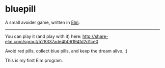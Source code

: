 bluepill
========

A small avoider game, written in [Elm](http://elm-lang.org).

---------------------------------------------------------

You can play it (and play with it) here: http://share-elm.com/sprout/528337ade4b06194fd2d1ce0

Avoid red pills, collect blue pills, and keep the dream alive. :)

This is my first Elm program.
